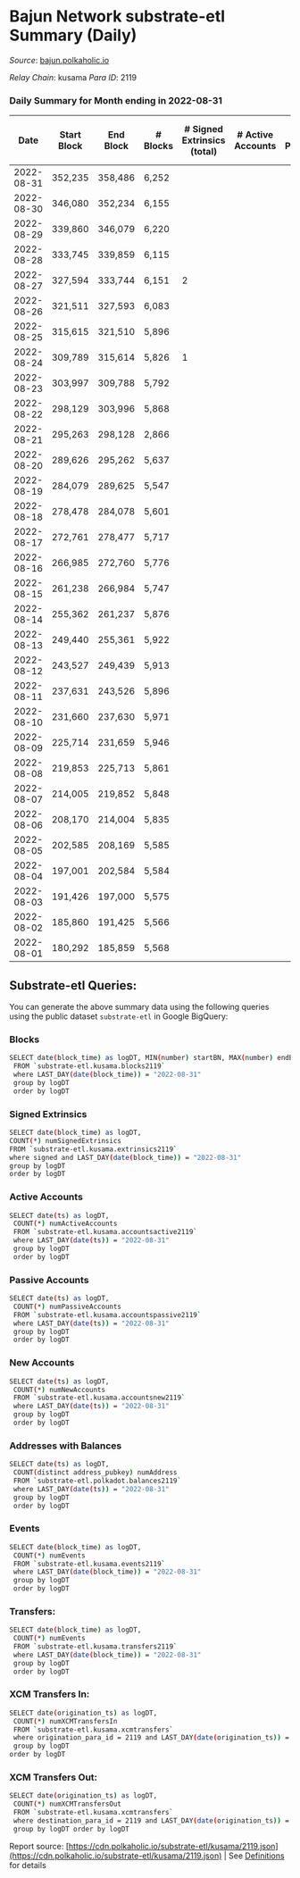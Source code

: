 # Bajun Network substrate-etl Summary (Daily)

_Source_: [bajun.polkaholic.io](https://bajun.polkaholic.io)

*Relay Chain*: kusama
*Para ID*: 2119



### Daily Summary for Month ending in 2022-08-31


| Date | Start Block | End Block | # Blocks | # Signed Extrinsics (total) | # Active Accounts | # Passive | # New | # Addresses with Balances | # Events | # Transfers | # XCM Transfers In | # XCM Transfers Out | Issues | 
| ---- | ----------- | --------- | -------- | --------------------------- | ----------------- | --------- | ----- | ------------------------- | -------- | ----------- | ------------------ | ------------------- | ------ |
| 2022-08-31 | 352,235 | 358,486 | 6,252 |  |  |  |  | 7 | 12,511 |   |   |   |  |
| 2022-08-30 | 346,080 | 352,234 | 6,155 |  |  |  |  |  | 12,313 |   |   |   |  |
| 2022-08-29 | 339,860 | 346,079 | 6,220 |  |  |  |  |  | 12,444 |   |   |   |  |
| 2022-08-28 | 333,745 | 339,859 | 6,115 |  |  |  |  |  | 12,233 |   |   |   |  |
| 2022-08-27 | 327,594 | 333,744 | 6,151 | 2 |  |  |  | 7 | 12,320 | 2  |   |   |  |
| 2022-08-26 | 321,511 | 327,593 | 6,083 |  |  |  |  |  | 12,169 |   |   |   |  |
| 2022-08-25 | 315,615 | 321,510 | 5,896 |  |  |  |  |  | 11,795 |   |   |   |  |
| 2022-08-24 | 309,789 | 315,614 | 5,826 | 1 |  |  |  |  | 11,662 | 1  |   |   |  |
| 2022-08-23 | 303,997 | 309,788 | 5,792 |  |  |  |  |  | 11,588 |   |   |   |  |
| 2022-08-22 | 298,129 | 303,996 | 5,868 |  |  |  |  |  | 11,742 |   |   |   |  |
| 2022-08-21 | 295,263 | 298,128 | 2,866 |  |  |  |  |  | 5,733 |   |   |   |  |
| 2022-08-20 | 289,626 | 295,262 | 5,637 |  |  |  |  |  | 11,278 |   |   |   |  |
| 2022-08-19 | 284,079 | 289,625 | 5,547 |  |  |  |  |  | 11,097 |   |   |   |  |
| 2022-08-18 | 278,478 | 284,078 | 5,601 |  |  |  |  |  | 11,205 |   |   |   |  |
| 2022-08-17 | 272,761 | 278,477 | 5,717 |  |  |  |  |  | 11,437 |   |   |   |  |
| 2022-08-16 | 266,985 | 272,760 | 5,776 |  |  |  |  |  | 11,555 |   |   |   |  |
| 2022-08-15 | 261,238 | 266,984 | 5,747 |  |  |  |  |  | 11,497 |   |   |   |  |
| 2022-08-14 | 255,362 | 261,237 | 5,876 |  |  |  |  |  | 11,756 |   |   |   |  |
| 2022-08-13 | 249,440 | 255,361 | 5,922 |  |  |  |  |  | 11,850 |   |   |   |  |
| 2022-08-12 | 243,527 | 249,439 | 5,913 |  |  |  |  |  | 11,829 |   |   |   |  |
| 2022-08-11 | 237,631 | 243,526 | 5,896 |  |  |  |  |  | 11,795 |   |   |   |  |
| 2022-08-10 | 231,660 | 237,630 | 5,971 |  |  |  |  |  | 11,946 |   |   |   |  |
| 2022-08-09 | 225,714 | 231,659 | 5,946 |  |  |  |  |  | 11,895 |   |   |   |  |
| 2022-08-08 | 219,853 | 225,713 | 5,861 |  |  |  |  |  | 11,725 |   |   |   |  |
| 2022-08-07 | 214,005 | 219,852 | 5,848 |  |  |  |  |  | 11,700 |   |   |   |  |
| 2022-08-06 | 208,170 | 214,004 | 5,835 |  |  |  |  |  | 11,673 |   |   |   |  |
| 2022-08-05 | 202,585 | 208,169 | 5,585 |  |  |  |  |  | 11,173 |   |   |   |  |
| 2022-08-04 | 197,001 | 202,584 | 5,584 |  |  |  |  |  | 11,174 |   |   |   |  |
| 2022-08-03 | 191,426 | 197,000 | 5,575 |  |  |  |  |  | 11,153 |   |   |   |  |
| 2022-08-02 | 185,860 | 191,425 | 5,566 |  |  |  |  |  | 11,135 |   |   |   |  |
| 2022-08-01 | 180,292 | 185,859 | 5,568 |  |  |  |  |  | 11,139 |   |   |   |  |

## Substrate-etl Queries:
You can generate the above summary data using the following queries using the public dataset `substrate-etl` in Google BigQuery:

### Blocks
```bash
SELECT date(block_time) as logDT, MIN(number) startBN, MAX(number) endBN, COUNT(*) numBlocks 
 FROM `substrate-etl.kusama.blocks2119`  
 where LAST_DAY(date(block_time)) = "2022-08-31" 
 group by logDT 
 order by logDT
```

### Signed Extrinsics
```bash
SELECT date(block_time) as logDT, 
COUNT(*) numSignedExtrinsics 
FROM `substrate-etl.kusama.extrinsics2119`  
where signed and LAST_DAY(date(block_time)) = "2022-08-31" 
group by logDT 
order by logDT
```

### Active Accounts
```bash
SELECT date(ts) as logDT, 
 COUNT(*) numActiveAccounts 
 FROM `substrate-etl.kusama.accountsactive2119` 
 where LAST_DAY(date(ts)) = "2022-08-31" 
 group by logDT 
 order by logDT
```

### Passive Accounts
```bash
SELECT date(ts) as logDT, 
 COUNT(*) numPassiveAccounts 
 FROM `substrate-etl.kusama.accountspassive2119` 
 where LAST_DAY(date(ts)) = "2022-08-31" 
 group by logDT 
 order by logDT
```

### New Accounts
```bash
SELECT date(ts) as logDT, 
 COUNT(*) numNewAccounts 
 FROM `substrate-etl.kusama.accountsnew2119` 
 where LAST_DAY(date(ts)) = "2022-08-31" 
 group by logDT
 order by logDT
```

### Addresses with Balances
```bash
SELECT date(ts) as logDT,
 COUNT(distinct address_pubkey) numAddress 
 FROM `substrate-etl.polkadot.balances2119` 
 where LAST_DAY(date(ts)) = "2022-08-31" 
 group by logDT 
 order by logDT
```

### Events
```bash
SELECT date(block_time) as logDT, 
 COUNT(*) numEvents 
 FROM `substrate-etl.kusama.events2119` 
 where LAST_DAY(date(block_time)) = "2022-08-31" 
 group by logDT 
 order by logDT
```

### Transfers:
```bash
SELECT date(block_time) as logDT, 
 COUNT(*) numEvents 
 FROM `substrate-etl.kusama.transfers2119` 
 where LAST_DAY(date(block_time)) = "2022-08-31" 
 group by logDT 
 order by logDT
```

### XCM Transfers In:
```bash
SELECT date(origination_ts) as logDT, 
 COUNT(*) numXCMTransfersIn 
 FROM `substrate-etl.kusama.xcmtransfers` 
 where origination_para_id = 2119 and LAST_DAY(date(origination_ts)) = "2022-08-31" 
 group by logDT 
order by logDT
```

### XCM Transfers Out:
```bash
SELECT date(origination_ts) as logDT, 
 COUNT(*) numXCMTransfersOut 
 FROM `substrate-etl.kusama.xcmtransfers` 
 where destination_para_id = 2119 and LAST_DAY(date(origination_ts)) = "2022-08-31" 
 group by logDT order by logDT
```


Report source: [https://cdn.polkaholic.io/substrate-etl/kusama/2119.json](https://cdn.polkaholic.io/substrate-etl/kusama/2119.json) | See [Definitions](/DEFINITIONS.md) for details
